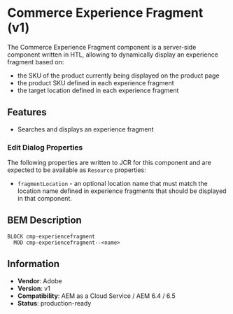 <!--
Copyright 2021 Adobe Systems Incorporated

Licensed under the Apache License, Version 2.0 (the "License");
you may not use this file except in compliance with the License.
You may obtain a copy of the License at

    http://www.apache.org/licenses/LICENSE-2.0

Unless required by applicable law or agreed to in writing, software
distributed under the License is distributed on an "AS IS" BASIS,
WITHOUT WARRANTIES OR CONDITIONS OF ANY KIND, either express or implied.
See the License for the specific language governing permissions and
limitations under the License.
-->

# Commerce Experience Fragment (v1)

The Commerce Experience Fragment component is a server-side component written in HTL, allowing to dynamically display an experience fragment based on:
* the SKU of the product currently being displayed on the product page
* the product SKU defined in each experience fragment
* the target location defined in each experience fragment
 

## Features

- Searches and displays an experience fragment


### Edit Dialog Properties

The following properties are written to JCR for this component and are expected to be available as `Resource` properties:

- `fragmentLocation` - an optional location name that must match the location name defined in experience fragments that should be displayed in that component.


## BEM Description

```
BLOCK cmp-experiencefragment
  MOD cmp-experiencefragment--<name>  
```

## Information

- **Vendor**: Adobe
- **Version**: v1
- **Compatibility**: AEM as a Cloud Service / AEM 6.4 / 6.5
- **Status**: production-ready
